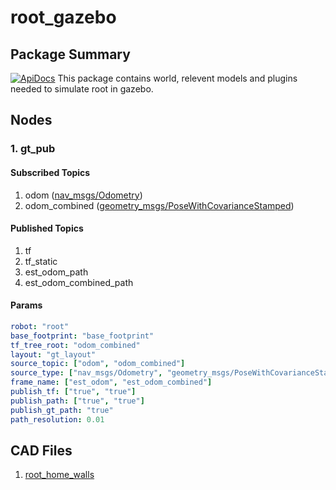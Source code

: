 # root_gazebo
## Package Summary

[![ApiDocs](https://readthedocs.org/projects/ansicolortags/badge/?version=latest)](https://root-org.github.io/root_gazebo/index.html)
This package contains world, relevent models and plugins needed to simulate root in gazebo.
## Nodes
### 1. gt_pub
#### Subscribed Topics
1. odom ([nav_msgs/Odometry](http://docs.ros.org/en/melodic/api/nav_msgs/html/msg/Odometry.html))
2. odom_combined ([geometry_msgs/PoseWithCovarianceStamped](http://docs.ros.org/en/melodic/api/geometry_msgs/html/msg/PoseWithCovarianceStamped.html))
#### Published Topics
1. tf
2. tf_static
3. est_odom_path
4. est_odom_combined_path
#### Params
```YAML
robot: "root"
base_footprint: "base_footprint"
tf_tree_root: "odom_combined"
layout: "gt_layout"
source_topic: ["odom", "odom_combined"]
source_type: ["nav_msgs/Odometry", "geometry_msgs/PoseWithCovarianceStamped"]
frame_name: ["est_odom", "est_odom_combined"]
publish_tf: ["true", "true"]
publish_path: ["true", "true"]
publish_gt_path: "true"
path_resolution: 0.01
```
## CAD Files
1. [root_home_walls](https://cad.onshape.com/documents/1ba97690d0a1c133704d4455/w/76f740754467ef4f6a9192e8/e/b97d474cf5a4f5ae60470df4) 
